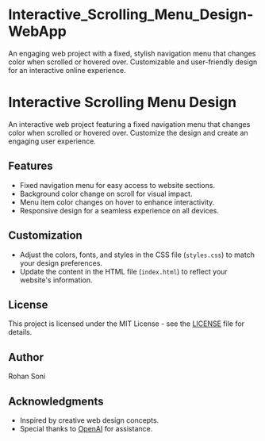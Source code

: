 # Interactive_Scrolling_Menu_Design-WebApp
An engaging web project with a fixed, stylish navigation menu that changes color when scrolled or hovered over. Customizable and user-friendly design for an interactive online experience.

# Interactive Scrolling Menu Design

An interactive web project featuring a fixed navigation menu that changes color when scrolled or hovered over. Customize the design and create an engaging user experience.

## Features

- Fixed navigation menu for easy access to website sections.
- Background color change on scroll for visual impact.
- Menu item color changes on hover to enhance interactivity.
- Responsive design for a seamless experience on all devices.

## Customization

- Adjust the colors, fonts, and styles in the CSS file (`styles.css`) to match your design preferences.
- Update the content in the HTML file (`index.html`) to reflect your website's information.

## License

This project is licensed under the MIT License - see the [LICENSE](LICENSE) file for details.

## Author

Rohan Soni

## Acknowledgments

- Inspired by creative web design concepts.
- Special thanks to [OpenAI](https://www.openai.com) for assistance.
